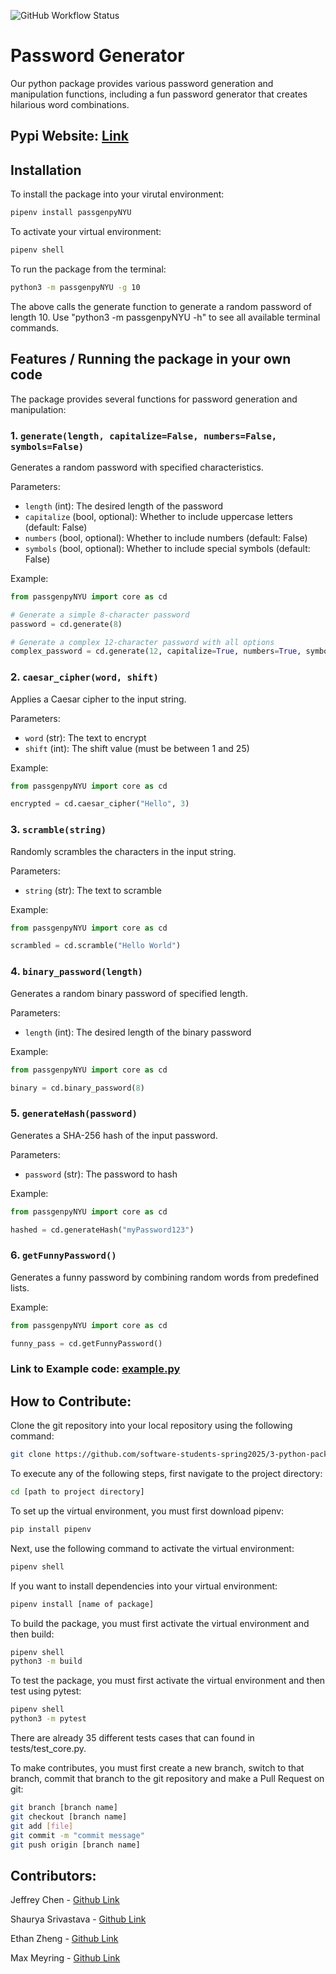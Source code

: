 ![GitHub Workflow Status](https://github.com/software-students-spring2025/3-python-package-ejsm/actions/workflows/build.yaml/badge.svg?branch=main)

# Password Generator

Our python package provides various password generation and manipulation functions, including a fun password generator that creates hilarious word combinations.

## Pypi Website: [Link](https://pypi.org/project/passgenpyNYU/)

## Installation

To install the package into your virutal environment: 

```bash
pipenv install passgenpyNYU
```

To activate your virtual environment: 

```bash
pipenv shell
```

To run the package from the terminal:

```bash
python3 -m passgenpyNYU -g 10
```

The above calls the generate function to generate a random password of length 10. Use "python3 -m passgenpyNYU -h" to see all available terminal commands. 

## Features / Running the package in your own code

The package provides several functions for password generation and manipulation:

### 1. `generate(length, capitalize=False, numbers=False, symbols=False)`
Generates a random password with specified characteristics.

Parameters:
- `length` (int): The desired length of the password
- `capitalize` (bool, optional): Whether to include uppercase letters (default: False)
- `numbers` (bool, optional): Whether to include numbers (default: False)
- `symbols` (bool, optional): Whether to include special symbols (default: False)

Example:
```python
from passgenpyNYU import core as cd

# Generate a simple 8-character password
password = cd.generate(8)

# Generate a complex 12-character password with all options
complex_password = cd.generate(12, capitalize=True, numbers=True, symbols=True)
```

### 2. `caesar_cipher(word, shift)`
Applies a Caesar cipher to the input string.

Parameters:
- `word` (str): The text to encrypt
- `shift` (int): The shift value (must be between 1 and 25)

Example:
```python
from passgenpyNYU import core as cd

encrypted = cd.caesar_cipher("Hello", 3)
```

### 3. `scramble(string)`
Randomly scrambles the characters in the input string.

Parameters:
- `string` (str): The text to scramble

Example:
```python
from passgenpyNYU import core as cd

scrambled = cd.scramble("Hello World")
```

### 4. `binary_password(length)`
Generates a random binary password of specified length.

Parameters:
- `length` (int): The desired length of the binary password

Example:
```python
from passgenpyNYU import core as cd

binary = cd.binary_password(8)
```

### 5. `generateHash(password)`
Generates a SHA-256 hash of the input password.

Parameters:
- `password` (str): The password to hash

Example:
```python
from passgenpyNYU import core as cd

hashed = cd.generateHash("myPassword123")
```

### 6. `getFunnyPassword()`
Generates a funny password by combining random words from predefined lists.

Example:
```python
from passgenpyNYU import core as cd

funny_pass = cd.getFunnyPassword()
```
### Link to Example code: [example.py](example.py)

## How to Contribute: 

Clone the git repository into your local repository using the following command:

```bash
git clone https://github.com/software-students-spring2025/3-python-package-ejsm.git
```

To execute any of the following steps, first navigate to the project directory: 

```bash
cd [path to project directory]
```

To set up the virtual environment, you must first download pipenv: 

```bash
pip install pipenv
```

Next, use the following command to activate the virtual environment:

```bash
pipenv shell
```

If you want to install dependencies into your virtual environment:

```bash
pipenv install [name of package]
```

To build the package, you must first activate the virtual environment and then build: 

```bash
pipenv shell
python3 -m build
```

To test the package, you must first activate the virtual environment and then test using pytest: 

```bash
pipenv shell
python3 -m pytest
```

There are already 35 different tests cases that can found in tests/test_core.py. 

To make contributes, you must first create a new branch, switch to that branch, commit that branch to the git repository and make a Pull Request on git: 

```bash
git branch [branch name]
git checkout [branch name]
git add [file]
git commit -m "commit message"
git push origin [branch name]
```

## Contributors: 

Jeffrey Chen - [Github Link](https://github.com/JeffreyChen112)

Shaurya Srivastava - [Github Link](https://github.com/shauryasr04)

Ethan Zheng - [Github Link](https://github.com/ez2146)

Max Meyring - [Github Link](https://github.com/maxlmeyring)
